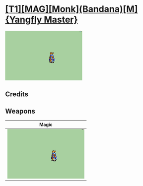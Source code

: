 # [\[T1\]\[MAG\]\[Monk\]\(Bandana\)\[M\]{Yangfly Master}](../%5BT1%5D%5BMAG%5D%5BMonk%5D(Bandana)%5BM%5D%7BYangfly%20Master%7D)

<img src="./6.%20Magic/Magic_000.png" alt="[T1][MAG][Monk](Bandana)[M]{Yangfly Master} standing" />

## Credits



## Weapons


|Magic |
|  :---: |
| <img alt="Magic animation" src="./6.%20Magic/Magic.gif" /> |
